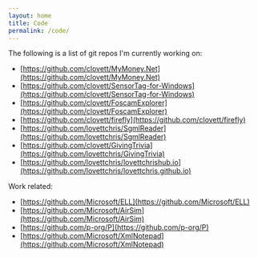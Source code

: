 ```yaml
---
layout: home
title: Code
permalink: /code/
---
```


The following is a list of git repos I'm currently working on:

- [https://github.com/clovett/MyMoney.Net](https://github.com/clovett/MyMoney.Net)
- [https://github.com/clovett/SensorTag-for-Windows](https://github.com/clovett/SensorTag-for-Windows)
- [https://github.com/clovett/FoscamExplorer](https://github.com/clovett/FoscamExplorer)
- [https://github.com/clovett/firefly](https://github.com/clovett/firefly)
- [https://github.com/lovettchris/SgmlReader](https://github.com/lovettchris/SgmlReader)
- [https://github.com/clovett/GivingTrivia](https://github.com/lovettchris/GivingTrivia)
- [https://github.com/lovettchris/lovettchrishub.io](https://github.com/lovettchris/lovettchris.github.io)

Work related:

- [https://github.com/Microsoft/ELL](https://github.com/Microsoft/ELL)
- [https://github.com/Microsoft/AirSim](https://github.com/Microsoft/AirSim)
- [https://github.com/p-org/P](https://github.com/p-org/P)
- [https://github.com/Microsoft/XmlNotepad](https://github.com/Microsoft/XmlNotepad)